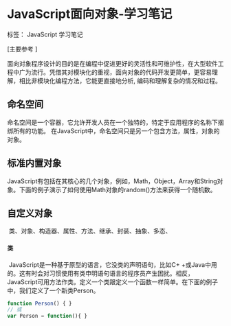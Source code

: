 # JavaScript面向对象-学习笔记

标签： JavaScript 学习笔记

[主要参考 	]

​		面向对象程序设计的目的是在编程中促进更好的灵活性和可维护性，在大型软件工程中广为流行。凭借其对模块化的重视，面向对象的代码开发更简单，更容易理解，相比非模块化编程方法，它能更直接地分析, 编码和理解复杂的情况和过程。

## 命名空间

​		命名空间是一个容器，它允许开发人员在一个独特的，特定于应用程序的名称下捆绑所有的功能。 在JavaScript中，命名空间只是另一个包含方法，属性，对象的对象。

## 标准内置对象

​		JavaScript有包括在其核心的几个对象，例如，Math，Object，Array和String对象。下面的例子演示了如何使用Math对象的random()方法来获得一个随机数。

## 自定义对象

​	类、对象、构造器、属性、方法、继承、封装、抽象、多态、

#### 类

​		JavaScript是一种基于原型的语言，它没类的声明语句，比如C+ +或Java中用的。这有时会对习惯使用有类申明语句语言的程序员产生困扰。相反，JavaScript可用方法作类。定义一个类跟定义一个函数一样简单。在下面的例子中，我们定义了一个新类Person。

```js
function Person() { } 
// 或
var Person = function(){ }
```